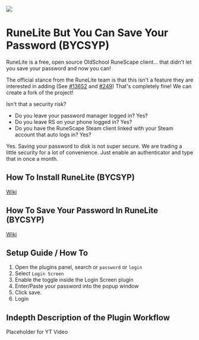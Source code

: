 ![](https://runelite.net/img/logo.png)
# RuneLite But You Can Save Your Password (BYCSYP)

RuneLite is a free, open source OldSchool RuneScape client... that didn't let you save your password and now you can!

The official stance from the RuneLite team is that this isn't a feature they are interested in adding (See [#13652](https://github.com/runelite/runelite/pull/13652) and [#249](https://github.com/runelite/plugin-hub/pull/249)) That's completely fine! We can create a fork of the project!

Isn't that a security risk?
  - Do you leave your password manager logged in? Yes?
  - Do you leave RS on your phone logged in? Yes?
  - Do you have the RuneScape Steam client linked with your Steam account that auto logs in? Yes?

Yes. Saving your password to disk is not super secure. We are trading a little security for a lot of convenience. Just enable an authenticator and type that in once a month.

## How To Install RuneLite (BYCSYP)

[Wiki](https://github.com/downthecrop/runelite-but-you-can-save-your-password/wiki/How-To-Install-RuneLite-(BYCSYP))

## How To Save Your Password In RuneLite (BYCSYP)

[Wiki](https://github.com/downthecrop/runelite-but-you-can-save-your-password/wiki/How-To-Save-Your-Password-In-RuneLite-(BYCSYP))

## Setup Guide / How To

1. Open the plugins panel, search or `password` or `login`
2. Select `Login Screen`
3. Enable the toggle inside the Login Screen plugin
4. Enter/Paste your password into the popup window
5. Click save.
6. Login

## Indepth Description of the Plugin Workflow

Placeholder for YT Video
